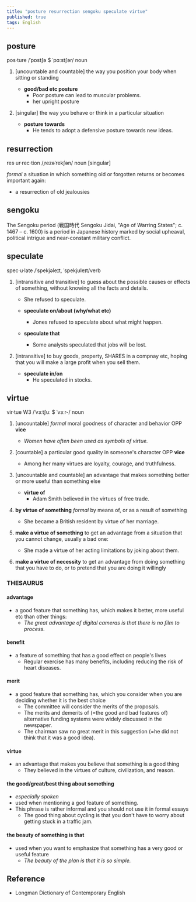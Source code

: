 ```yaml
---
title: "posture resurrection sengoku speculate virtue"
published: true
tags: English
---
```


## posture

pos·ture /ˈpɒstʃə $ ˈpɑːstʃər/ noun

1. [uncountable and countable] the way you position your body when sitting or standing
    - **good/bad etc posture**
      - Poor posture can lead to muscular problems.
      - her upright posture

2. [singular] the way you behave or think in a particular situation
    - **posture towards**
      - He tends to adopt a defensive posture towards new ideas.

## resurrection

res·ur·rec·tion /ˌrezəˈrekʃən/ noun [singular]

*formal* a situation in which something old or forgotten returns or becomes important again:

- a resurrection of old jealousies

## sengoku

The Sengoku period (戦国時代 Sengoku Jidai, "Age of Warring States"; c. 1467 – c. 1600) is a period in Japanese history marked by social upheaval, political intrigue and near-constant military conflict.

## speculate

spec·u·late /ˈspekjəleɪt, ˈspekjʊleɪt/verb

1. [intransitive and transitive] to guess about the possible causes or effects of
   something, without knowing all the facts and details.

      - She refused to speculate.

      - **speculate on/about (why/what etc)**
        - Jones refused to speculate about what might happen.

      - **speculate that**
        - Some analysts speculated that jobs will be lost.

2. [intransitive] to buy goods, property, SHARES in a compnay etc, hoping that you will
   make a large profit when you sell them.

      - **speculate in/on**
        - He speculated in stocks.

## virtue

vir·tue W3 /ˈvɜːtʃuː $ ˈvɜːr-/ noun

1. [uncountable] *formal* moral goodness of character and behavior OPP **vice**
   - *Women have often been used as symbols of virtue.*

2. [countable] a particular good quality in someone's character OPP **vice**
   - Among her many virtues are loyalty, courage, and truthfulness.

3. [uncountable and countable] an advantage that makes something better or more useful
   than something else
   - **virtue of**
     - Adam Smith believed in the virtues of free trade.

4. **by virtue of something** *formal* by means of, or as a result of something
   - She became a British resident by virtue of her marriage.

5. **make a virtue of something** to get an advantage from a situation that you cannot
   change, usually a bad one:
   - She made a virtue of her acting limitations by joking about them.

6. **make a virtue of necessity** to get an advantage from doing something that you have
   to do, or to pretend that you are doing it willingly

### THESAURUS

#### advantage

- a good feature that something has, which makes it better, more useful etc
than other things:
  - *The great advantage of digital cameras is that there is no film to process.*

#### benefit

- a feature of something that has a good effect on people's lives
  - Regular exercise has many benefits, including reducing the risk of heart diseases.

#### merit

- a good feature that something has, which you consider when you are deciding whether it
  is the best choice
  - The committee will consider the merits of the proposals.
  - The merits and demerits of (=the good and bad features of) alternative funding systems
    were widely discussed in the newspaper.
  - The chairman saw no great merit in this suggestion (=he did not think that it was a
    good idea).

#### virtue

- an advantage that makes you believe that something is a good thing
  - They believed in the virtues of culture, civilization, and reason.

#### the good/great/best thing about something

- *especially spoken*
- used when mentioning a god feature of something.
- This phrase is rather informal and you should not use it in formal essays
  - The good thing about cycling is that you don't have to worry about getting stuck in a
    traffic jam.

#### the beauty of something is that

- used when you want to emphasize that something has a very good or useful feature
  - *The beauty of the plan is that it is so simple.*

## Reference

- Longman Dictionary of Contemporary English